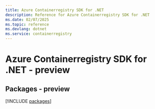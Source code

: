 ```yaml
---
title: Azure Containerregistry SDK for .NET
description: Reference for Azure Containerregistry SDK for .NET
ms.date: 02/07/2025
ms.topic: reference
ms.devlang: dotnet
ms.service: containerregistry
---
```

# Azure Containerregistry SDK for .NET - preview
## Packages - preview
[!INCLUDE [packages](containerregistry-index.md)]